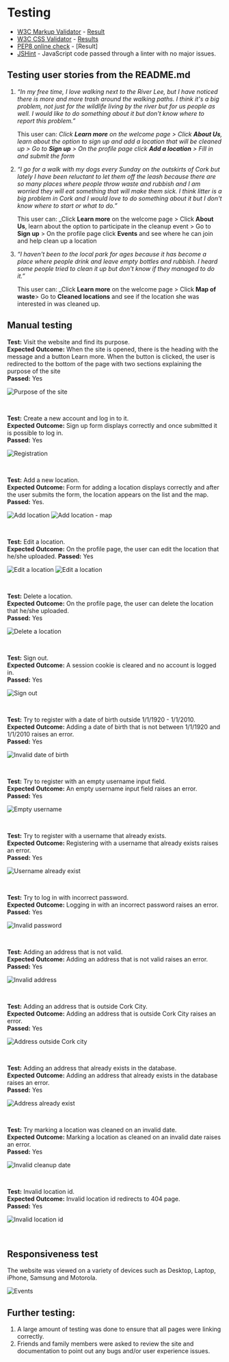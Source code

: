 # Testing
- [W3C Markup Validator](https://validator.w3.org/) - [Result](https://validator.w3.org/nu/?doc=https%3A%2F%2Fcleanupcork.herokuapp.com%2F)
- [W3C CSS Validator](https://jigsaw.w3.org/css-validator/) - [Results](https://jigsaw.w3.org/css-validator/validator?uri=https%3A%2F%2Fcleanupcork.herokuapp.com%2F&profile=css3svg&usermedium=all&warning=1&vextwarning=&lang=en)
- [PEP8 online check](http://pep8online.com/) - [Result]
- [JSHint](https://jshint.com/) - JavaScript code passed through a linter with no major issues.


## Testing user stories from the README.md

1. _“In my free time, I love walking next to the River Lee, but I have noticed there is more and more trash around the walking paths. I think it's a big problem, not just for the wildlife living by the river but for us people as well. I would like to do something about it but don't know where to report this problem.”_

    This user can: _Click **Learn more** on the welcome page > Click **About Us**, learn about the option to sign up and add a location that will be cleaned up > Go to **Sign up** > On the profile page click **Add a location** > Fill in and submit the form_

2. _“I go for a walk with my dogs every Sunday on the outskirts of Cork but lately I have been reluctant to let them off the leash because there are so many places where people throw waste and rubbish and I am worried they will eat something that will make them sick. I think litter is a big problem in Cork and I would love to do something about it but I don't know where to start or what to do.”_
  
    This user can: _Click **Learn more** on the welcome page > Click **About Us**, learn about the option to participate in the cleanup event > Go to **Sign up** > On the profile page click **Events** and see where he can join and help clean up a location

3. _“I haven't been to the local park for ages because it has become a place where people drink and leave empty bottles and rubbish. I heard some people tried to clean it up but don't know if they managed to do it.”_
 
    This user can: _Click **Learn more** on the welcome page > Click **Map of waste**> Go to **Cleaned locations** and see if the location she was interested in was cleaned up.


## Manual testing 
**Test:** Visit the website and find its purpose.  
**Expected Outcome:** When the site is opened, there is the heading with the message and a button Learn more. When the button is clicked, the user is redirected to the bottom of the page with two sections explaining the purpose of the site   
**Passed:** Yes

<img src="static/images/testing_images/home_page.jpg" alt="Purpose of the site" style="max-height:250px">  
<p>&nbsp;</p>

**Test:** Create a new account and log in to it.  
**Expected Outcome:** Sign up form displays correctly and once submitted it is possible to log in.  
**Passed:** Yes 

<img src="static/images/testing_images/registration.jpg" alt="Registration" style="max-height:250px"> 
<p>&nbsp;</p>

**Test:**  Add a new location.  
**Expected Outcome:** Form for adding a location displays correctly 
and after the user submits the form, the location appears on the 
list and the map.  
**Passed:** Yes.

<img src="static/images/testing_images/add_location.jpg" alt="Add location" style="max-height:250px"> 

<img src="static/images/testing_images/add_location_2.png" alt="Add location - map" style="max-height:250px"> 
<p>&nbsp;</p>

**Test:** Edit a location.  
**Expected Outcome:** On the profile page, the user can edit the location that he/she uploaded. 
**Passed:** Yes 

<img src="static/images/testing_images/edit.jpg" alt="Edit a location" style="max-height:250px"> 
<img src="static/images/testing_images/edit_2.jpg" alt="Edit a location" style="max-height:250px"> 
<p>&nbsp;</p>

**Test:** Delete a location.  
**Expected Outcome:** On the profile page, the user can delete the location that he/she uploaded.  
**Passed:** Yes  

<img src="static/images/testing_images/del.png" alt="Delete a location" style="max-height:250px"> 
<p>&nbsp;</p>

**Test:** Sign out.  
**Expected Outcome:**  A session cookie is cleared and no account is logged in.   
**Passed:** Yes 

<img src="static/images/testing_images/sign_out.jpg" alt="Sign out" style="max-height:250px"> 
<p>&nbsp;</p>

**Test:** Try to register with a date of birth outside 1/1/1920 - 1/1/2010.  
**Expected Outcome:** Adding a date of birth that is not between 1/1/1920 and 1/1/2010 raises an error.  
**Passed:** Yes 

<img src="static/images/testing_images/date_of_birth.jpg" alt="Invalid date of birth" style="max-height:250px"> 
<p>&nbsp;</p>

**Test:** Try to register with an empty username input field.  
**Expected Outcome:** An empty username input field raises an error.  
**Passed:** Yes 

<img src="static/images/testing_images/username.jpg" alt="Empty username" style="max-height:250px"> 
<p>&nbsp;</p>

**Test:** Try to register with a username that already exists.   
**Expected Outcome:** Registering with a username that already exists raises an error.  
**Passed:** Yes 

<img src="static/images/testing_images/exist username.png" alt="Username already exist" style="max-height:250px"> 
<p>&nbsp;</p>

**Test:** Try to log in with incorrect password.   
**Expected Outcome:** Logging in with an incorrect password raises an error.  
**Passed:** Yes 

<img src="static/images/testing_images/invalid pass.png" alt="Invalid password" style="max-height:250px"> 
<p>&nbsp;</p>


**Test:** Adding an address that is not valid.  
**Expected Outcome:** Adding an address that is not valid raises an error.  
**Passed:** Yes  

<img src="static/images/testing_images/invalid_address.jpg" alt="Invalid address" style="max-height:250px"> 
<p>&nbsp;</p>

**Test:** Adding an address that is outside Cork City.  
**Expected Outcome:** Adding an address that is outside Cork City raises an error.  
**Passed:** Yes 

<img src="static/images/testing_images/outside_cork.jpg" alt="Address outside Cork city" style="max-height:250px"> 
<p>&nbsp;</p>

**Test:** Adding an address that already exists in the database.  
**Expected Outcome:** Adding an address that already exists in the database raises an error.  
**Passed:** Yes  

<img src="static/images/testing_images/address_exist.jpg" alt="Address already exist" style="max-height:250px"> 
<p>&nbsp;</p>

**Test:** Try marking a location was cleaned on an invalid date.  
**Expected Outcome:** Marking a location as cleaned on an invalid date raises an error.  
**Passed:** Yes

<img src="static/images/testing_images/mark_cleaned.jpg" alt="Invalid cleanup date" style="max-height:250px"> 
<p>&nbsp;</p>

**Test:** Invalid location id.  
**Expected Outcome:** Invalid location id redirects to 404 page.  
**Passed:** Yes

<img src="static/images/testing_images/404.png" alt="Invalid location id" style="max-height:250px"> 
<p>&nbsp;</p>
 
 
 

## Responsiveness test
The website was viewed on a variety of devices such as Desktop, Laptop, iPhone, Samsung and Motorola.

<img src="static/images/readme_images/responsive_design.png" alt="Events" style="max-height:250px">

## Further testing:
1. A large amount of testing was done to ensure that all pages were linking correctly.
2. Friends and family members were asked to review the site and documentation to point out any bugs and/or user experience issues.
